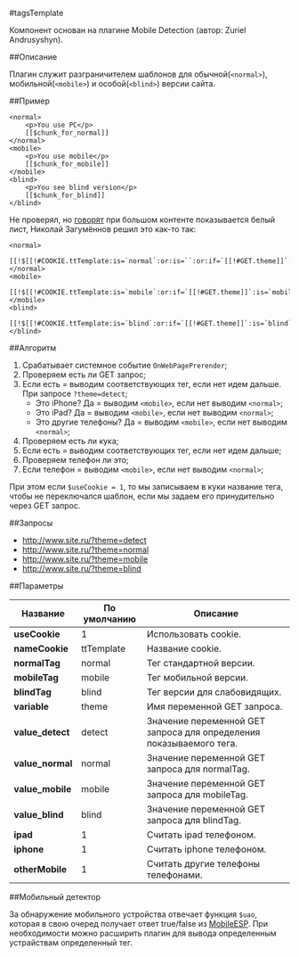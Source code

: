 #tagsTemplate


Компонент основан на плагине Mobile Detection (автор: Zuriel Andrusyshyn).


##Описание

Плагин служит разграничителем шаблонов для обычной(```<normal>```), мобильной(```<mobile>```) и особой(```<blind>```) версии сайта.

##Пример

```
<normal>
	<p>You use PC</p>
	[[$chunk_for_normal]]
</normal>
<mobile>
	<p>You use mobile</p>
	[[$chunk_for_mobile]]
</mobile>
<blind>
	<p>You see blind version</p>
	[[$chunk_for_blind]]
</blind>
```

Не проверял, но [говорят](https://modx.pro/help/4408/) при большом контенте показывается белый лист, Николай Загумённов решил это как-то так:
```
<normal>
	[[!$[[!#COOKIE.ttTemplate:is=`normal`:or:is=``:or:if=`[[!#GET.theme]]`:is=`normal`:then=`normal.chunk`]]]]
</normal>
<mobile>
	[[!$[[!#COOKIE.ttTemplate:is=`mobile`:or:if=`[[!#GET.theme]]`:is=`mobile`:then=`mobile.chunk`]]]]
</mobile>
<blind>
	[[!$[[!#COOKIE.ttTemplate:is=`blind`:or:if=`[[!#GET.theme]]`:is=`blind`:then=`blind.chunk`]]]]
</blind>
```



##Алгоритм

1. Срабатывает системное событие ```OnWebPagePrerender```;
2. Проверяем есть ли GET запрос;
3. Если есть = выводим соответствующих тег, если нет идем дальше. При запросе ```?theme=detect```;
	* Это iPhone? Да = выводим ```<mobile>```, если нет выводим ```<normal>```;
	* Это iPad? Да = выводим ```<mobile>```, если нет выводим ```<normal>```;
	* Это другие телефоны? Да = выводим ```<mobile>```, если нет выводим ```<normal>```;
4. Проверяем есть ли кука;
5. Если есть = выводим соответствующих тег, если нет идем дальше;
6. Проверяем телeфон ли это;
7. Если телефон = выводим ```<mobile>```, если нет выводим ```<normal>```;

При этом если ```$useCookie = 1```, то мы записываем в куки название тега, чтобы не переключался шаблон, если мы задаем его принудительно через GET запрос.

##Запросы

  - http://www.site.ru/?theme=detect
  - http://www.site.ru/?theme=normal
  - http://www.site.ru/?theme=mobile
  - http://www.site.ru/?theme=blind

##Параметры

Название					| По умолчанию			| Описание
----------------------------|-----------------------|----------------------------------------
**useCookie**					| 1			| Использовать cookie.
**nameCookie**					| ttTemplate			| Название cookie.
**normalTag**					| normal			| Тег стандартной версии.
**mobileTag**					| mobile			| Тег мобильной версии.
**blindTag**					| blind			| Тег версии для слабовидящих.
**variable**					| theme			| Имя переменной GET запроса.
**value_detect**					| detect			| Значение переменной GET запроса для определения показываемого тега.
**value_normal**					| normal			| Значение переменной GET запроса для normalTag.
**value_mobile**					| mobile			| Значение переменной GET запроса для mobileTag.
**value_blind**					| blind			| Значение переменной GET запроса для blindTag.
**ipad**					| 1			| Считать ipad телефоном.
**iphone**					| 1			| Считать iphone телефоном.
**otherMobile**					| 1			| Считать другие телефоны телефонами.


##Мобильный детектор

За обнаружение мобильного устройства отвечает функция ```$uao```, которая в свою очеред получает ответ true/false из [MobileESP](https://mobileesp.googlecode.com/svn/PHP/mdetect.php).
При необходимости можно расширить плагин для вывода определенным устрайствам определенный тег.
